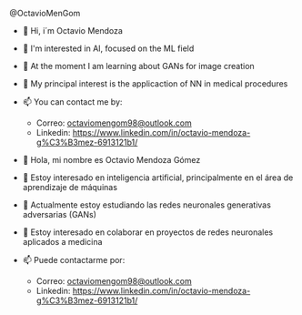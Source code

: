 @OctavioMenGom

- 👋 Hi, i´m Octavio Mendoza
- 👀 I'm interested in AI, focused on the ML field
- 🌱 At the moment I am learning about GANs for image creation
- 💞️ My principal interest is the applicaction of NN in medical procedures
- 📫 You can contact me by:
    - Correo: octaviomengom98@outlook.com
    - Linkedin: https://www.linkedin.com/in/octavio-mendoza-g%C3%B3mez-6913121b1/

- 👋 Hola, mi nombre es Octavio Mendoza Gómez
- 👀 Estoy interesado en inteligencia artificial, principalmente en el área de aprendizaje de máquinas
- 🌱 Actualmente estoy estudiando las redes neuronales generativas adversarias (GANs)
- 💞️ Estoy interesado en colaborar en proyectos de redes neuronales aplicados a medicina
- 📫 Puede contactarme por:
    - Correo: octaviomengom98@outlook.com
    - Linkedin: https://www.linkedin.com/in/octavio-mendoza-g%C3%B3mez-6913121b1/

<!---
OctavioMenGom/OctavioMenGom is a ✨ special ✨ repository because its `README.md` (this file) appears on your GitHub profile.
You can click the Preview link to take a look at your changes.
--->

